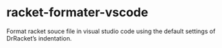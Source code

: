 # racket-formater-vscode
Format racket souce file in visual studio code using the default settings of DrRacket’s indentation.
